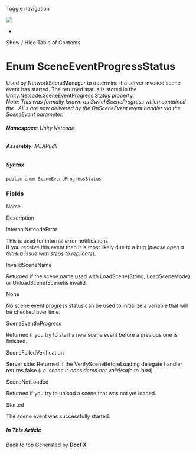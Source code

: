<div id="wrapper">

<div>

<div class="container">

<div class="navbar-header">

Toggle navigation

<img src="../logo.svg" id="logo" class="svg" />

</div>

<div id="navbar" class="collapse navbar-collapse">

<div class="form-group">

</div>

</div>

</div>

<div class="subnav navbar navbar-default">

<div id="breadcrumb" class="container hide-when-search">

-   

</div>

</div>

</div>

<div class="container body-content hide-when-search" role="main">

<div class="sidenav hide-when-search">

Show / Hide Table of Contents

<div id="sidetoggle" class="sidetoggle collapse">

<div id="sidetoc">

</div>

</div>

</div>

<div class="article row grid-right">

<div class="col-md-10">

# Enum SceneEventProgressStatus

<div class="markdown level0 summary">

Used by NetworkSceneManager to determine if a server invoked scene event
has started. The returned status is stored in the
Unity.Netcode.SceneEventProgress.Status property.  
*Note: This was formally known as SwitchSceneProgress which contained
the . All s are now delivered by the OnSceneEvent event handler via the
SceneEvent parameter.*

</div>

<div class="markdown level0 conceptual">

</div>

###### **Namespace**: Unity.Netcode

###### **Assembly**: MLAPI.dll

##### Syntax

<div class="codewrapper">

``` lang-csharp
public enum SceneEventProgressStatus
```

</div>

### Fields

Name

</div>

</div>

</div>

</div>

Description

InternalNetcodeError

This is used for internal error notifications.  
If you receive this event then it is most likely due to a bug (*please
open a GitHub issue with steps to replicate*).  

InvalidSceneName

Returned if the scene name used with LoadScene(String, LoadSceneMode) or
UnloadScene(Scene)is invalid.

None

No scene event progress status can be used to initialize a variable that
will be checked over time.

SceneEventInProgress

Returned if you try to start a new scene event before a previous one is
finished.

SceneFailedVerification

Server side: Returned if the VerifySceneBeforeLoading delegate handler
returns false (*i.e. scene is considered not valid/safe to load*).

SceneNotLoaded

Returned if you try to unload a scene that was not yet loaded.

Started

The scene event was successfully started.

<div class="hidden-sm col-md-2" role="complementary">

<div class="sideaffix">

<div class="contribution">

</div>

##### In This Article

<div>

</div>

</div>

</div>

<div class="grad-bottom">

</div>

<div class="footer">

<div class="container">

Back to top Generated by **DocFX**

</div>

</div>
